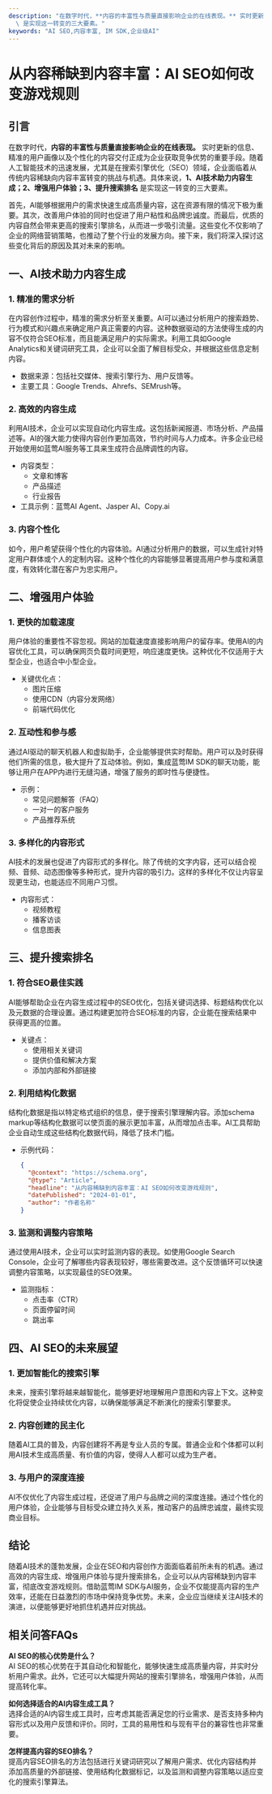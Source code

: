 ```yaml
---
description: "在数字时代，**内容的丰富性与质量直接影响企业的在线表现。** 实时更新的信息、精准的用户画像以及个性化的内容交付正成为企业获取竞争优势的重要手段。随着人工智能技术的迅速发展，尤其是在搜索引擎优化（SEO）领域，企业面临着从传统内容稀缺向内容丰富转变的挑战与机遇。具体来说，**1、AI技术助力内容生成；2、增强用户体验；3、提升搜索排名**\
  \ 是实现这一转变的三大要素。"
keywords: "AI SEO,内容丰富, IM SDK,企业级AI"
---
```

# 从内容稀缺到内容丰富：AI SEO如何改变游戏规则

## 引言

在数字时代，**内容的丰富性与质量直接影响企业的在线表现。** 实时更新的信息、精准的用户画像以及个性化的内容交付正成为企业获取竞争优势的重要手段。随着人工智能技术的迅速发展，尤其是在搜索引擎优化（SEO）领域，企业面临着从传统内容稀缺向内容丰富转变的挑战与机遇。具体来说，**1、AI技术助力内容生成；2、增强用户体验；3、提升搜索排名** 是实现这一转变的三大要素。

首先，AI能够根据用户的需求快速生成高质量内容，这在资源有限的情况下极为重要。其次，改善用户体验的同时也促进了用户粘性和品牌忠诚度。而最后，优质的内容自然会带来更高的搜索引擎排名，从而进一步吸引流量。这些变化不仅影响了企业的网络营销策略，也推动了整个行业的发展方向。接下来，我们将深入探讨这些变化背后的原因及其对未来的影响。

## **一、AI技术助力内容生成**

### 1. 精准的需求分析

在内容创作过程中，精准的需求分析至关重要。AI可以通过分析用户的搜索趋势、行为模式和兴趣点来确定用户真正需要的内容。这种数据驱动的方法使得生成的内容不仅符合SEO标准，而且能满足用户的实际需求。利用工具如Google Analytics和关键词研究工具，企业可以全面了解目标受众，并根据这些信息定制内容。

- 数据来源：包括社交媒体、搜索引擎行为、用户反馈等。
- 主要工具：Google Trends、Ahrefs、SEMrush等。

### 2. 高效的内容生成

利用AI技术，企业可以实现自动化内容生成。这包括新闻报道、市场分析、产品描述等。AI的强大能力使得内容创作更加高效，节约时间与人力成本。许多企业已经开始使用如蓝莺AI服务等工具来生成符合品牌调性的内容。

- 内容类型：
  - 文章和博客
  - 产品描述
  - 行业报告
- 工具示例：蓝莺AI Agent、Jasper AI、Copy.ai

### 3. 内容个性化

如今，用户希望获得个性化的内容体验。AI通过分析用户的数据，可以生成针对特定用户群体或个人的定制内容。这种个性化的内容能够显著提高用户参与度和满意度，有效转化潜在客户为忠实用户。

## **二、增强用户体验**

### 1. 更快的加载速度

用户体验的重要性不容忽视。网站的加载速度直接影响用户的留存率。使用AI的内容优化工具，可以确保网页负载时间更短，响应速度更快。这种优化不仅适用于大型企业，也适合中小型企业。

- 关键优化点：
  - 图片压缩
  - 使用CDN（内容分发网络）
  - 前端代码优化

### 2. 互动性和参与感

通过AI驱动的聊天机器人和虚拟助手，企业能够提供实时帮助。用户可以及时获得他们所需的信息，极大提升了互动体验。例如，集成蓝莺IM SDK的聊天功能，能够让用户在APP内进行无缝沟通，增强了服务的即时性与便捷性。

- 示例：
  - 常见问题解答（FAQ）
  - 一对一的客户服务
  - 产品推荐系统

### 3. 多样化的内容形式

AI技术的发展也促进了内容形式的多样化。除了传统的文字内容，还可以结合视频、音频、动态图像等多种形式，提升内容的吸引力。这样的多样化不仅让内容呈现更生动，也能适应不同用户习惯。

- 内容形式：
  - 视频教程
  - 播客访谈
  - 信息图表

## **三、提升搜索排名**

### 1. 符合SEO最佳实践

AI能够帮助企业在内容生成过程中的SEO优化，包括关键词选择、标题结构优化以及元数据的合理设置。通过构建更加符合SEO标准的内容，企业能在搜索结果中获得更高的位置。

- 关键点：
  - 使用相关关键词
  - 提供价值和解决方案
  - 添加内部和外部链接

### 2. 利用结构化数据

结构化数据是指以特定格式组织的信息，便于搜索引擎理解内容。添加schema markup等结构化数据可以使页面的展示更加丰富，从而增加点击率。AI工具帮助企业自动生成这些结构化数据代码，降低了技术门槛。

- 示例代码：
  ```json
  {
    "@context": "https://schema.org",
    "@type": "Article",
    "headline": "从内容稀缺到内容丰富：AI SEO如何改变游戏规则",
    "datePublished": "2024-01-01",
    "author": "作者名称"
  }
  ```

### 3. 监测和调整内容策略

通过使用AI技术，企业可以实时监测内容的表现。如使用Google Search Console，企业可了解哪些内容表现较好，哪些需要改进。这个反馈循环可以快速调整内容策略，以实现最佳的SEO效果。

- 监测指标：
  - 点击率（CTR）
  - 页面停留时间
  - 跳出率

## **四、AI SEO的未来展望**

### 1. 更加智能化的搜索引擎

未来，搜索引擎将越来越智能化，能够更好地理解用户意图和内容上下文。这种变化将促使企业持续优化内容，以确保能够满足不断演化的搜索引擎要求。

### 2. 内容创建的民主化

随着AI工具的普及，内容创建将不再是专业人员的专属。普通企业和个体都可以利用AI技术生成高质量、有价值的内容，使得人人都可以成为生产者。

### 3. 与用户的深度连接

AI不仅优化了内容生成过程，还促进了用户与品牌之间的深度连接。通过个性化的用户体验，企业能够与目标受众建立持久关系，推动客户的品牌忠诚度，最终实现商业目标。

## 结论

随着AI技术的蓬勃发展，企业在SEO和内容创作方面面临着前所未有的机遇。通过高效的内容生成、增强用户体验与提升搜索排名，企业可以从内容稀缺到内容丰富，彻底改变游戏规则。借助蓝莺IM SDK与AI服务，企业不仅能提高内容的生产效率，还能在日益激烈的市场中保持竞争优势。未来，企业应当继续关注AI技术的演进，以便能够更好地抓住机遇并应对挑战。

## 相关问答FAQs

**AI SEO的核心优势是什么？**  
AI SEO的核心优势在于其自动化和智能化，能够快速生成高质量内容，并实时分析用户需求。此外，它还可以大幅提升网站的搜索引擎排名，增强用户体验，从而提高转化率。

**如何选择适合的AI内容生成工具？**  
选择合适的AI内容生成工具时，应考虑其能否满足您的行业需求、是否支持多种内容形式以及用户反馈和评价。同时，工具的易用性和与现有平台的兼容性也非常重要。

**怎样提高内容的SEO排名？**  
提高内容SEO排名的方法包括进行关键词研究以了解用户需求、优化内容结构并添加高质量的外部链接、使用结构化数据标记，以及监测和调整内容策略以适应变化的搜索引擎算法。
